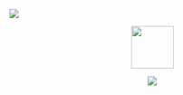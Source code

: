 
![](https://komarev.com/ghpvc/?username=AverageVaeb&color=lightgrey&label= ⛏Losers )

<p align="center">
<img src="https://images-wixmp-ed30a86b8c4ca887773594c2.wixmp.com/f/abae6e28-7eb5-4262-8145-4dc4ac179c1d/dkiflch-9ffde268-cdf8-4b21-8b9a-e40ae9e04e92.gif?token=eyJ0eXAiOiJKV1QiLCJhbGciOiJIUzI1NiJ9.eyJzdWIiOiJ1cm46YXBwOjdlMGQxODg5ODIyNjQzNzNhNWYwZDQxNWVhMGQyNmUwIiwiaXNzIjoidXJuOmFwcDo3ZTBkMTg4OTgyMjY0MzczYTVmMGQ0MTVlYTBkMjZlMCIsIm9iaiI6W1t7InBhdGgiOiIvZi9hYmFlNmUyOC03ZWI1LTQyNjItODE0NS00ZGM0YWMxNzljMWQvZGtpZmxjaC05ZmZkZTI2OC1jZGY4LTRiMjEtOGI5YS1lNDBhZTllMDRlOTIuZ2lmIn1dXSwiYXVkIjpbInVybjpzZXJ2aWNlOmZpbGUuZG93bmxvYWQiXX0.lWvsjMYQYWDu4APGKHevEdRusBYnsJaaPDv1YrcRWDo" width=75 height=75>
</p>



<div align="center">
<p align="center">
  <a href="https://spotify-github-profile.kittinanx.com/api/view?uid=d1bqsmqsv5xny71hcpjc38d4t&redirect=true">
    <img src="https://spotify-github-profile.kittinanx.com/api/view?uid=d1bqsmqsv5xny71hcpjc38d4t&cover_image=true&theme=natemoo-re&show_offline=true&background_color=2b285d&interchange=false&profanity=false&bar_color=ecc279&bar_color_cover=false">
